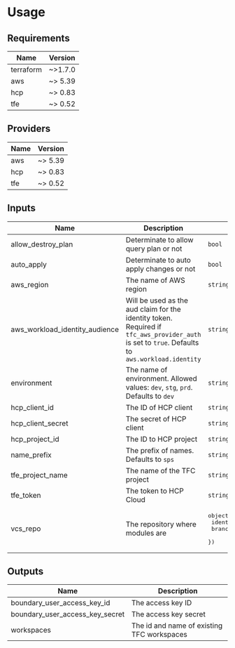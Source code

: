 # Usage
<!--- BEGIN_TF_DOCS --->
## Requirements

| Name | Version |
|------|---------|
| terraform | ~>1.7.0 |
| aws | ~> 5.39 |
| hcp | ~> 0.83 |
| tfe | ~> 0.52 |

## Providers

| Name | Version |
|------|---------|
| aws | ~> 5.39 |
| hcp | ~> 0.83 |
| tfe | ~> 0.52 |

## Inputs

| Name | Description | Type | Default | Required |
|------|-------------|------|---------|:--------:|
| allow\_destroy\_plan | Determinate to allow query plan or not | `bool` | `true` | no |
| auto\_apply | Determinate to auto apply changes or not | `bool` | `true` | no |
| aws\_region | The name of AWS region | `string` | `"eu-central-1"` | no |
| aws\_workload\_identity\_audience | Will be used as the aud claim for the identity token. Required if `tfc_aws_provider_auth` is set to `true`. Defaults to `aws.workload.identity` | `string` | `"aws.workload.identity"` | no |
| environment | The name of environment. Allowed values: `dev`, `stg`, `prd`. Defaults to `dev` | `string` | `"dev"` | no |
| hcp\_client\_id | The ID of HCP client | `string` | n/a | yes |
| hcp\_client\_secret | The secret of HCP client | `string` | n/a | yes |
| hcp\_project\_id | The ID to HCP project | `string` | n/a | yes |
| name\_prefix | The prefix of names. Defaults to `sps` | `string` | `"sps"` | no |
| tfe\_project\_name | The name of the TFC project | `string` | `"SafePass_Sentinel"` | no |
| tfe\_token | The token to HCP Cloud | `string` | n/a | yes |
| vcs\_repo | The repository where modules are | <pre>object({<br>    identifier = string<br>    branch     = string<br>  })</pre> | <pre>{<br>  "branch": "feature/bootstrap",<br>  "identifier": "pogosoftware/safepass-sentinel"<br>}</pre> | no |

## Outputs

| Name | Description |
|------|-------------|
| boundary\_user\_access\_key\_id | The access key ID |
| boundary\_user\_access\_key\_secret | The access key secret |
| workspaces | The id and name of existing TFC workspaces |

<!--- END_TF_DOCS --->
